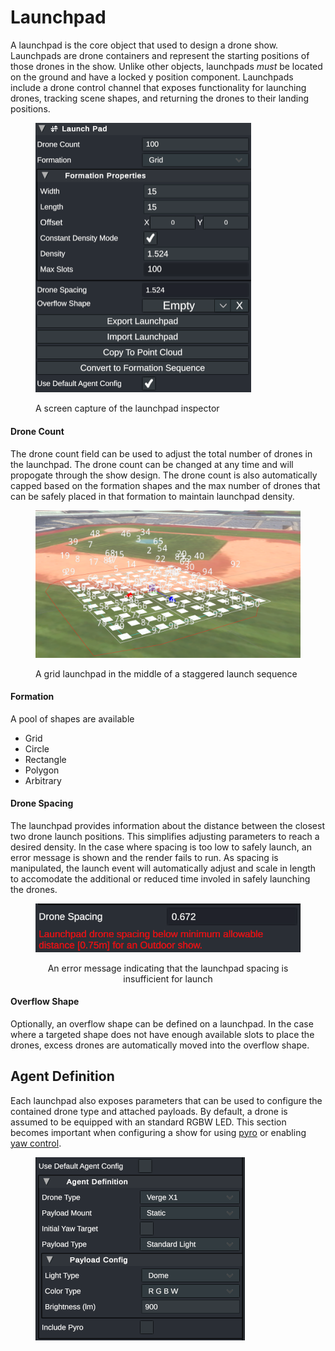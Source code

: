 # Launchpad

A launchpad is the core object that used to design a drone show. Launchpads are drone containers and represent the starting positions of those drones in the show. Unlike other objects, launchpads _must_ be located on the ground and have a locked y position component. Launchpads include a drone control channel that exposes functionality for launching drones, tracking scene shapes, and returning the drones to their landing positions.

<figure><img src="../../../.gitbook/assets/image (2) (1) (1).png" alt="" width="345"><figcaption><p>A screen capture of the launchpad inspector</p></figcaption></figure>

#### Drone Count

The drone count field can be used to adjust the total number of drones in the launchpad. The drone count can be changed at any time and will propogate through the show design. The drone count is also automatically capped based on the formation shapes and the max number of drones that can be safely placed in that formation to maintain launchpad density.

<figure><img src="../../../.gitbook/assets/image (3) (1) (1).png" alt=""><figcaption><p>A grid launchpad in the middle of a staggered launch sequence</p></figcaption></figure>

#### Formation

A pool of shapes are available&#x20;

* Grid
* Circle
* Rectangle
* Polygon
* Arbitrary

#### Drone Spacing

The launchpad provides information about the distance between the closest two drone launch positions. This simplifies adjusting parameters to reach a desired density. In the case where spacing is too low to safely launch, an error message is shown and the render fails to run. As spacing is manipulated, the launch event will automatically adjust and scale in length to accomodate the additional or reduced time involed in safely launching the drones.

<div align="center" data-full-width="true"><figure><img src="../../../.gitbook/assets/image (5) (1).png" alt="" width="495"><figcaption><p>An error message indicating that the launchpad spacing is insufficient for launch</p></figcaption></figure></div>

#### Overflow Shape

Optionally, an overflow shape can be defined on a launchpad. In the case where a targeted shape does not have enough available slots to place the drones, excess drones are automatically moved into the overflow shape.

## Agent Definition

Each launchpad also exposes parameters that can be used to configure the contained drone type and attached payloads. By default, a drone is assumed to be equipped with an standard RGBW LED. This section becomes important when configuring a show for using [pyro](../../../drone-show-technology/fireworks-and-drone-shows.md) or enabling [yaw control](../advanced-topics/yaw-control.md).

<figure><img src="../../../.gitbook/assets/image (4) (1) (1).png" alt="" width="335"><figcaption></figcaption></figure>
